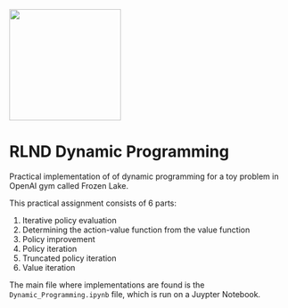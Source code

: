 <img src="https://d20vrrgs8k4bvw.cloudfront.net/images/open-graph/udacity.png" width="200" />

# RLND Dynamic Programming

Practical implementation of of dynamic programming for a toy problem in OpenAI gym called Frozen Lake.

This practical assignment consists of 6 parts:

1. Iterative policy evaluation
2. Determining the action-value function from the value function
3. Policy improvement
4. Policy iteration
5. Truncated policy iteration
6. Value iteration

The main file where implementations are found is the `Dynamic_Programming.ipynb` file, which is run on a Juypter Notebook.